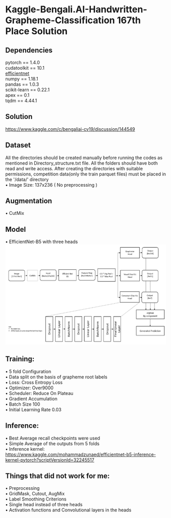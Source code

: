 # Kaggle-Bengali.AI-Handwritten-Grapheme-Classification 167th Place Solution

## Dependencies
pytorch == 1.4.0 <br />
cudatoolkit == 10.1 <br />
[efficientnet](https://github.com/lukemelas/EfficientNet-PyTorch) <br />
numpy == 1.18.1 <br />
pandas == 1.0.3 <br />
scikit-learn == 0.22.1 <br />
apex == 0.1 <br />
tqdm == 4.44.1 <br />

## Solution
https://www.kaggle.com/c/bengaliai-cv19/discussion/144549

## Dataset
All the directories should be created manually before running the codes as mentioned in Directory_structure.txt file. All the folders should have both read and write access. After creating the directories with suitable permissions, competition data(only the train parquet files) must be placed in the '/data/' directory <br />
•	Image Size: 137x236 ( No preprocessing )

## Augmentation
•	CutMix

## Model
•	EfficientNet-B5 with three heads
![](images/model_diagram.PNG)

## Training:
•	5 fold Configuration <br />
•	Data split on the basis of grapheme root labels <br />
•	Loss: Cross Entropy Loss <br />
•	Optimizer: Over9000 <br />
•	Scheduler: Reduce On Plateau <br />
•	Gradient Accumulation <br />
•	Batch Size 100 <br />
•	Initial Learning Rate 0.03 <br />

## Inference:
•	Best Average recall checkpoints were used <br />
•	Simple Average of the outputs from 5 folds <br />
•	Inference kernel: https://www.kaggle.com/mohammadzunaed/efficientnet-b5-inference-kernel-pytorch?scriptVersionId=32245517 <br />

## Things that did not work for me:
•	Preprocessing <br />
•	GridMask, Cutout, AugMix <br />
•	Label Smoothing Criterions <br />
•	Single head instead of three heads <br />
•	Activation functions and Convolutional layers in the heads <br />
